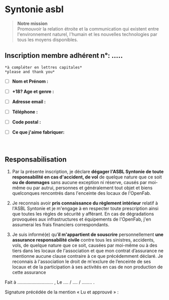 # Syntonie asbl
>**Notre mission**  
>Promouvoir la relation étroite et la communication qui existent entre l'environnement naturel, l'humain et les nouvelles technologies par tous les moyens disponibles.

## Inscription membre adhérent n°: .....
```
*à compléter en lettres capitales* 
*please and thank you*
```
- [ ] **Nom et Prénom :**
- [ ] **+18? Age et genre :** 
- [ ] **Adresse email :**
- [ ] **Téléphone :**
- [ ] **Code postal :**
- [ ]  **Ce que j'aime fabriquer:**
<br><br><br>



## Responsabilisation
1. Par la présente inscription, je déclare  **dégager l'ASBL Syntonie de toute responsabilité en cas d'accident, de vol** de quelque nature que ce soit **ou de dommages** sans aucune exception ni réserve, causés par moi-même ou par autrui, personnes et généralement tout objet et biens quelconques rencontrés dans l'enceinte des locaux de l'OpenFab.

1. Je reconnais avoir **pris connaissance du règlement intérieur** relatif à l'ASBL Syntonie et je m'engage à en respecter toute prescription ainsi que toutes les règles de sécurité y afférant.
En cas de dégradations provoquées aux infrastructures et équipements de l'OpenFab, j'en assumerai les frais financiers correspondants.

1. Je suis informé(e) qu'**il m'appartient de souscrire** personnellement **une assurance responsabilité civile** contre tous les sinistres, accidents, vols, de quelque nature que ce soit, causées par moi-même ou à des tiers dans les locaux de l'association et que mon contrat d’assurance ne mentionne aucune clause contraire à ce que précédemment déclaré. 
Je reconnais à l'association le droit de m'exclure de l’enceinte de ses locaux et de la participation à ses activités en cas de non production de cette assurance

Fait à …………………....... , Le .... / .... / ........ .

Signature précédée de la mention « Lu et approuvé » :
